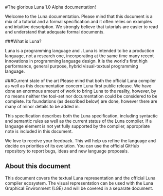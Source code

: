#The glorious Luna 1.0 Alpha documentation!

Welcome to the Luna documentation. Please mind that this document is a mix of a tutorial and a formal specification and it often relies on examples and intuitive description. We strongly believe that tutorials are easier to read and understand that adequate formal documents.

###What is Luna?

Luna is a programming language and . Luna is intended to be a production language, not a research one, incorporating at the same time many recent innovations in programming language design. It is the world's first high performance, general purpose, hybrid visual-textual programming language. 

###Current state of the art
Please mind that both the official Luna compiler as well as this documentation concern Luna first public release. We have done an enormous amount of work to bring Luna to the reality, however, by no means neither the tool-set nor documentation could be considered to be complete. Its foundations (as described below) are done, however there are many of minor details to be added in.

This specification describes both the Luna specification, including syntactic and semantic rules as well as the current status of the Luna compiler. If a language element is not yet fully supported by the compiler, appropriate note is included in this document.

We love to receive your feedback. This will help us refine the language and decide on priorities of its evolution. You can use the official GitHub repository to report bugs, ideas and new language proposals.

## About this document
This document covers the textual Luna representation and the official Luna compiler ecosystem. The visual representation can be used with the Luna Graphical Environment (LGE) and will be covered in a separate document.



















